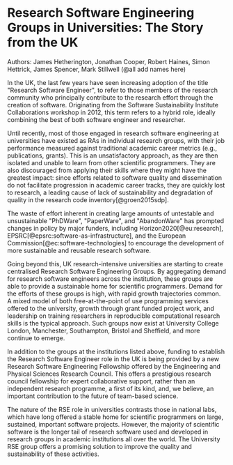 Research Software Engineering Groups in Universities: The Story from the UK
===========================================================================

Authors: James Hetherington, Jonathan Cooper, Robert Haines, Simon Hettrick, James Spencer, Mark Stillwell (@all add names here)

In the UK, the last few years have seen increasing adoption of the title
"Research Software Engineer", to refer to those members of the research
community who principally contribute to the research effort through the
creation of software. Originating from the Software Sustainability Institute
Collaborations workshop in 2012, this term refers to a hybrid role, ideally
combining the best of both software engineer and researcher.

Until recently, most of those engaged in research software engineering at
universities have existed as RAs in individual research groups, with their job
performance measured against traditional academic career metrics (e.g.,
publications, grants). This is an unsatisfactory approach, as they are then
isolated and unable to learn from other scientific programmers. They are also
discouraged from applying their skills where they might have the greatest
impact: since efforts related to software quality and dissemination do not
facilitate progression in academic career tracks, they are quickly lost to
research, a leading cause of lack of sustainability and degradation of quality
in the research code inventory[@groen2015sdp]. 

The waste of effort inherent in creating large amounts of untestable and
unsustainable "PhDWare", "PaperWare", and "AbandonWare" has prompted changes in
policy by major funders, including Horizon2020[@eu:research],
EPSRC[@epsrc:software-as-infrastructure], and the European
Commission[@ec:software-technologies] to encourage the development of more
sustainable and reusable research software.

Going beyond this, UK research-intensive universities are starting to create
centralised Research Software Engineering Groups. By aggregating demand for
research software engineers across the institution, these groups are able to
provide a sustainable home for scientific programmers. Demand for the efforts
of these groups is high, with rapid growth trajectories common. A mixed model
of both free-at-the-point of use programming services offered to the
university, growth through grant funded project work, and leadership on
training researchers in reproducible computational research skills is the
typical approach. Such groups now exist at University College London,
Manchester, Southampton, Bristol and Sheffield, and more continue to emerge.

In addition to the groups at the institutions listed above, funding to
establish the Research Software Engineer role in the UK is being provided by
a new Research Software Engineering Fellowship offered by the Engineering and
Physical Sciences Research Council. This offers a prestigious research
council fellowship for expert collaborative support, rather than an
independent research programme, a first of its kind, and, we believe, an
important contribution to the future of team-based science.

The nature of the RSE role in universities contrasts those in national labs, which
have long offered a stable home for scientific programmers on large, sustained,
important software projects. However, the majority of scientific software is
the longer tail of research software used and developed in research groups in
academic institutions all over the world. The University RSE group offers a promising
solution to improve the quality and sustainability of these activities.
